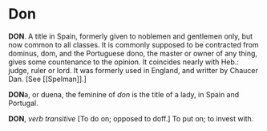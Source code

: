 # Don

**DON**. A title in Spain, formerly given to noblemen and gentlemen only, but now common to all classes. It is commonly supposed to be contracted from dominus, dom, and the Portuguese dono, the master or owner of any thing, gives some countenance to the opinion. It coincides nearly with Heb.: judge, ruler or lord. It was formerly used in England, and writter by Chaucer Dan. \[See [[Spelman]].\]

**DON**a, or duena, the feminine of _don_ is the title of a lady, in Spain and Portugal.

**DON**, _verb transitive_ \[To do on; opposed to doff.\] To put on; to invest with.